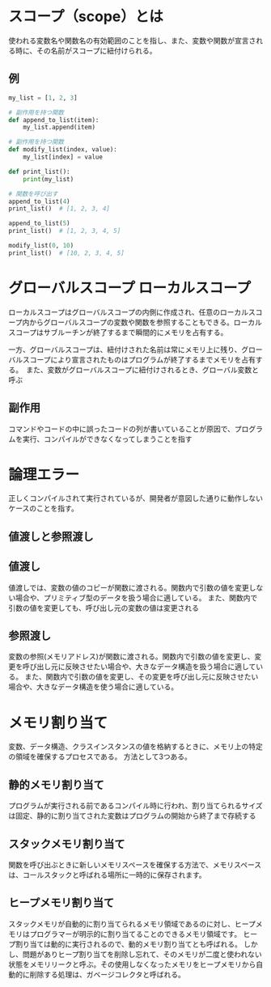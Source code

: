 # スコープ（scope）とは
使われる変数名や関数名の有効範囲のことを指し、また、変数や関数が宣言される時に、その名前がスコープに紐付けられる。

## 例

``` Python
my_list = [1, 2, 3]

# 副作用を持つ関数
def append_to_list(item):
    my_list.append(item)

# 副作用を持つ関数
def modify_list(index, value):
    my_list[index] = value

def print_list():
    print(my_list)

# 関数を呼び出す
append_to_list(4)
print_list()  # [1, 2, 3, 4]

append_to_list(5)
print_list()  # [1, 2, 3, 4, 5]

modify_list(0, 10)
print_list()  # [10, 2, 3, 4, 5]

```
# グローバルスコープ  ローカルスコープ
ローカルスコープはグローバルスコープの内側に作成され、任意のローカルスコープ内からグローバルスコープの変数や関数を参照することもできる。ローカルスコープはサブルーチンが終了するまで瞬間的にメモリを占有する。

一方、グローバルスコープは、紐付けされた名前は常にメモリ上に残り、グローバルスコープにより宣言されたものはプログラムが終了するまでメモリを占有する。　また、変数がグローバルスコープに紐付けされるとき、グローバル変数と呼ぶ


## 副作用
コマンドやコードの中に誤ったコードの列が書いていることが原因で、プログラムを実行、コンパイルができなくなってしまうことを指す


# 論理エラー
正しくコンパイルされて実行されているが、開発者が意図した通りに動作しないケースのことを指す。

## 値渡しと参照渡し
## 値渡し
値渡しでは、変数の値のコピーが関数に渡される。関数内で引数の値を変更しない場合や、プリミティブ型のデータを扱う場合に適している。
また、関数内で引数の値を変更しても、呼び出し元の変数の値は変更される

## 参照渡し

変数の参照(メモリアドレス)が関数に渡される。関数内で引数の値を変更し、変更を呼び出し元に反映させたい場合や、大きなデータ構造を扱う場合に適している。
また、関数内で引数の値を変更し、その変更を呼び出し元に反映させたい場合や、大きなデータ構造を使う場合に適している。

# メモリ割り当て

変数、データ構造、クラスインスタンスの値を格納するときに、メモリ上の特定の領域を確保するプロセスである。
方法として3つある。

## 静的メモリ割り当て

プログラムが実行される前であるコンパイル時に行われ、割り当てられるサイズは固定、静的に割り当てされた変数はプログラムの開始から終了まで存続する

## スタックメモリ割り当て

関数を呼び出ぶときに新しいメモリスペースを確保する方法で、メモリスペースは、コールスタックと呼ばれる場所に一時的に保存されます。

## ヒープメモリ割り当て

スタックメモリが自動的に割り当てられるメモリ領域であるのに対し、ヒープメモリはプログラマーが明示的に割り当てることのできるメモリ領域です。
ヒープ割り当ては動的に実行されるので、動的メモリ割り当てとも呼ばれる。
しかし、問題がありヒープ割り当てを削除し忘れて、そのメモリが二度と使われない状態をメモリリークと呼ぶ。その使用しなくなったメモリをヒープメモリから自動的に削除する処理は、ガベージコレクタと呼ばれる。
